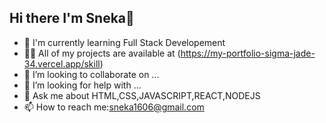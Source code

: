 ## Hi there I'm Sneka👋

- 🌱 I'm currently learning Full Stack Developement
- 👨‍💻 All of my projects are available at (https://my-portfolio-sigma-jade-34.vercel.app/skill)
- 👯 I’m looking to collaborate on ...
- 🤔 I’m looking for help with ...
- 💬 Ask me about HTML,CSS,JAVASCRIPT,REACT,NODEJS
- 📫 How to reach me:sneka1606@gmail.com
